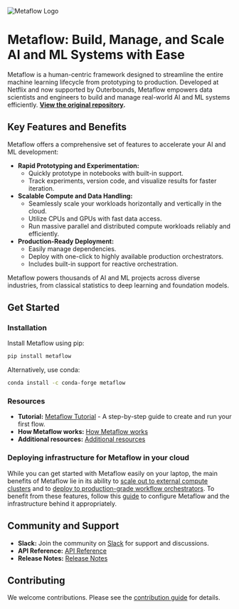 <!-- Metaflow Logo -->
![Metaflow Logo](https://user-images.githubusercontent.com/763451/89453116-96a57e00-d713-11ea-9fa6-82b29d4d6eff.png)

# Metaflow: Build, Manage, and Scale AI and ML Systems with Ease

Metaflow is a human-centric framework designed to streamline the entire machine learning lifecycle from prototyping to production. Developed at Netflix and now supported by Outerbounds, Metaflow empowers data scientists and engineers to build and manage real-world AI and ML systems efficiently.  **[View the original repository](https://github.com/Netflix/metaflow).**

## Key Features and Benefits

Metaflow offers a comprehensive set of features to accelerate your AI and ML development:

*   **Rapid Prototyping and Experimentation:**
    *   Quickly prototype in notebooks with built-in support.
    *   Track experiments, version code, and visualize results for faster iteration.
*   **Scalable Compute and Data Handling:**
    *   Seamlessly scale your workloads horizontally and vertically in the cloud.
    *   Utilize CPUs and GPUs with fast data access.
    *   Run massive parallel and distributed compute workloads reliably and efficiently.
*   **Production-Ready Deployment:**
    *   Easily manage dependencies.
    *   Deploy with one-click to highly available production orchestrators.
    *   Includes built-in support for reactive orchestration.

Metaflow powers thousands of AI and ML projects across diverse industries, from classical statistics to deep learning and foundation models.

## Get Started

### Installation

Install Metaflow using pip:

```bash
pip install metaflow
```

Alternatively, use conda:

```bash
conda install -c conda-forge metaflow
```

### Resources

*   **Tutorial:** [Metaflow Tutorial](https://docs.metaflow.org/getting-started/tutorials) - A step-by-step guide to create and run your first flow.
*   **How Metaflow works:** [How Metaflow works](https://docs.metaflow.org/metaflow/basics)
*   **Additional resources:** [Additional resources](https://docs.metaflow.org/introduction/metaflow-resources)

### Deploying infrastructure for Metaflow in your cloud

While you can get started with Metaflow easily on your laptop, the main benefits of Metaflow lie in its ability to [scale out to external compute clusters](https://docs.metaflow.org/scaling/remote-tasks/introduction) and to [deploy to production-grade workflow orchestrators](https://docs.metaflow.org/production/introduction). To benefit from these features, follow this [guide](https://outerbounds.com/engineering/welcome/) to configure Metaflow and the infrastructure behind it appropriately.

## Community and Support

*   **Slack:** Join the community on [Slack](http://slack.outerbounds.co/) for support and discussions.
*   **API Reference:** [API Reference](https://docs.metaflow.org/api)
*   **Release Notes:** [Release Notes](https://github.com/Netflix/metaflow/releases)

## Contributing

We welcome contributions. Please see the [contribution guide](https://docs.metaflow.org/introduction/contributing-to-metaflow) for details.